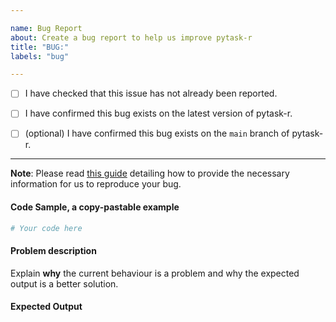 ```yaml
---

name: Bug Report
about: Create a bug report to help us improve pytask-r
title: "BUG:"
labels: "bug"

---
```


- [ ] I have checked that this issue has not already been reported.

- [ ] I have confirmed this bug exists on the latest version of pytask-r.

- [ ] (optional) I have confirmed this bug exists on the `main` branch of
  pytask-r.

---

**Note**: Please read [this
guide](https://matthewrocklin.com/blog/work/2018/02/28/minimal-bug-reports) detailing
how to provide the necessary information for us to reproduce your bug.

#### Code Sample, a copy-pastable example

```python
# Your code here
```

#### Problem description

Explain **why** the current behaviour is a problem and why the expected output is a
better solution.

#### Expected Output
